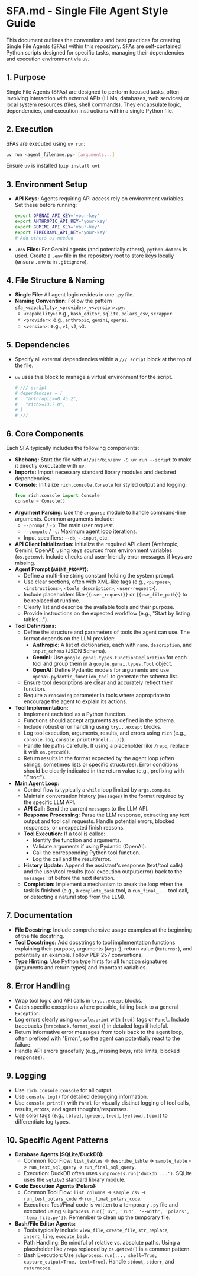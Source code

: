 # SFA.md - Single File Agent Style Guide

This document outlines the conventions and best practices for creating Single File Agents (SFAs) within this repository. SFAs are self-contained Python scripts designed for specific tasks, managing their dependencies and execution environment via `uv`.

## 1. Purpose

Single File Agents (SFAs) are designed to perform focused tasks, often involving interaction with external APIs (LLMs, databases, web services) or local system resources (files, shell commands). They encapsulate logic, dependencies, and execution instructions within a single Python file.

## 2. Execution

SFAs are executed using `uv run`:

```bash
uv run <agent_filename.py> [arguments...]
```

Ensure `uv` is installed (`pip install uv`).

## 3. Environment Setup

-   **API Keys:** Agents requiring API access rely on environment variables. Set these before running:
    ```bash
    export OPENAI_API_KEY='your-key'
    export ANTHROPIC_API_KEY='your-key'
    export GEMINI_API_KEY='your-key'
    export FIRECRAWL_API_KEY='your-key'
    # Add others as needed
    ```
-   **`.env` Files:** For Gemini agents (and potentially others), `python-dotenv` is used. Create a `.env` file in the repository root to store keys locally (ensure `.env` is in `.gitignore`).

## 4. File Structure & Naming

-   **Single File:** All agent logic resides in one `.py` file.
-   **Naming Convention:** Follow the pattern `sfa_<capability>_<provider>_v<version>.py`.
    -   `<capability>`: e.g., `bash_editor`, `sqlite`, `polars_csv`, `scrapper`.
    -   `<provider>`: e.g., `anthropic`, `gemini`, `openai`.
    -   `<version>`: e.g., `v1`, `v2`, `v3`.

## 5. Dependencies

-   Specify all external dependencies within a `/// script` block at the top of the file.
-   `uv` uses this block to manage a virtual environment for the script.

    ```python
    # /// script
    # dependencies = [
    #   "anthropic>=0.45.2",
    #   "rich>=13.7.0",
    # ]
    # ///
    ```

## 6. Core Components

Each SFA typically includes the following components:

-   **Shebang:** Start the file with `#!/usr/bin/env -S uv run --script` to make it directly executable with `uv`.
-   **Imports:** Import necessary standard library modules and declared dependencies.
-   **Console:** Initialize `rich.console.Console` for styled output and logging:
    ```python
    from rich.console import Console
    console = Console()
    ```
-   **Argument Parsing:** Use the `argparse` module to handle command-line arguments. Common arguments include:
    -   `--prompt` / `-p`: The main user request.
    -   `--compute` / `-c`: Maximum agent loop iterations.
    -   Input specifiers: `--db`, `--input`, etc.
-   **API Client Initialization:** Initialize the required API client (Anthropic, Gemini, OpenAI) using keys sourced from environment variables (`os.getenv`). Include checks and user-friendly error messages if keys are missing.
-   **Agent Prompt (`AGENT_PROMPT`):**
    -   Define a multi-line string constant holding the system prompt.
    *   Use clear sections, often with XML-like tags (e.g., `<purpose>`, `<instructions>`, `<tools_description>`, `<user-request>`).
    *   Include placeholders like `{{user_request}}` or `{{csv_file_path}}` to be replaced at runtime.
    *   Clearly list and describe the available tools and their purpose.
    *   Provide instructions on the expected workflow (e.g., "Start by listing tables...").
-   **Tool Definitions:**
    *   Define the structure and parameters of tools the agent can use. The format depends on the LLM provider:
        *   **Anthropic:** A list of dictionaries, each with `name`, `description`, and `input_schema` (JSON Schema).
        *   **Gemini:** Use `google.genai.types.FunctionDeclaration` for each tool and group them in a `google.genai.types.Tool` object.
        *   **OpenAI:** Define Pydantic models for arguments and use `openai.pydantic_function_tool` to generate the schema list.
    *   Ensure tool descriptions are clear and accurately reflect their function.
    *   Require a `reasoning` parameter in tools where appropriate to encourage the agent to explain its actions.
-   **Tool Implementation:**
    *   Implement each tool as a Python function.
    *   Functions should accept arguments as defined in the schema.
    *   Include robust error handling using `try...except` blocks.
    *   Log tool execution, arguments, results, and errors using `rich` (e.g., `console.log`, `console.print(Panel(...))`).
    *   Handle file paths carefully. If using a placeholder like `/repo`, replace it with `os.getcwd()`.
    *   Return results in the format expected by the agent loop (often strings, sometimes lists or specific structures). Error conditions should be clearly indicated in the return value (e.g., prefixing with "Error:").
-   **Main Agent Loop:**
    *   Control flow is typically a `while` loop limited by `args.compute`.
    *   Maintain conversation history (`messages`) in the format required by the specific LLM API.
    *   **API Call:** Send the current `messages` to the LLM API.
    *   **Response Processing:** Parse the LLM response, extracting any text output and tool call requests. Handle potential errors, blocked responses, or unexpected finish reasons.
    *   **Tool Execution:** If a tool is called:
        *   Identify the function and arguments.
        *   Validate arguments if using Pydantic (OpenAI).
        *   Call the corresponding Python tool function.
        *   Log the call and the result/error.
    *   **History Update:** Append the assistant's response (text/tool calls) and the user/tool results (tool execution output/error) back to the `messages` list before the next iteration.
    *   **Completion:** Implement a mechanism to break the loop when the task is finished (e.g., a `complete_task` tool, a `run_final_...` tool call, or detecting a natural stop from the LLM).

## 7. Documentation

-   **File Docstring:** Include comprehensive usage examples at the beginning of the file docstring.
-   **Tool Docstrings:** Add docstrings to tool implementation functions explaining their purpose, arguments (`Args:`), return value (`Returns:`), and potentially an example. Follow PEP 257 conventions.
-   **Type Hinting:** Use Python type hints for all function signatures (arguments and return types) and important variables.

## 8. Error Handling

-   Wrap tool logic and API calls in `try...except` blocks.
-   Catch specific exceptions where possible, falling back to a general `Exception`.
-   Log errors clearly using `console.print` with `[red]` tags or `Panel`. Include tracebacks (`traceback.format_exc()`) in detailed logs if helpful.
-   Return informative error messages from tools back to the agent loop, often prefixed with "Error:", so the agent can potentially react to the failure.
-   Handle API errors gracefully (e.g., missing keys, rate limits, blocked responses).

## 9. Logging

-   Use `rich.console.Console` for all output.
-   Use `console.log()` for detailed debugging information.
-   Use `console.print()` with `Panel` for visually distinct logging of tool calls, results, errors, and agent thoughts/responses.
-   Use color tags (e.g., `[blue]`, `[green]`, `[red]`, `[yellow]`, `[dim]`) to differentiate log types.

## 10. Specific Agent Patterns

-   **Database Agents (SQLite/DuckDB):**
    -   Common Tool Flow: `list_tables` -> `describe_table` -> `sample_table` -> `run_test_sql_query` -> `run_final_sql_query`.
    -   Execution: DuckDB often uses `subprocess.run('duckdb ...')`. SQLite uses the `sqlite3` standard library module.
-   **Code Execution Agents (Polars):**
    -   Common Tool Flow: `list_columns` -> `sample_csv` -> `run_test_polars_code` -> `run_final_polars_code`.
    -   Execution: Test/Final code is written to a temporary `.py` file and executed using `subprocess.run(['uv', 'run', '--with', 'polars', 'temp_file.py'])`. Remember to clean up the temporary file.
-   **Bash/File Editor Agents:**
    -   Tools typically include `view_file`, `create_file`, `str_replace`, `insert_line`, `execute_bash`.
    -   Path Handling: Be mindful of relative vs. absolute paths. Using a placeholder like `/repo` replaced by `os.getcwd()` is a common pattern.
    -   Bash Execution: Use `subprocess.run(..., shell=True, capture_output=True, text=True)`. Handle `stdout`, `stderr`, and `returncode`.
